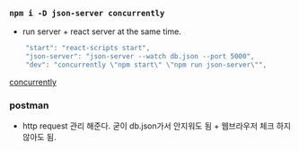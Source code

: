 ### `npm i -D json-server concurrently`

- run server + react server at the same time.

```js
    "start": "react-scripts start",
    "json-server": "json-server --watch db.json --port 5000",
    "dev": "concurrently \"npm start\" \"npm run json-server\"",
```

[concurrently](https://medium.com/@joelazarz/using-concurrently-with-json-server-and-your-react-app-3d07487acc50)

### postman

- http request 관리 해준다. 굳이 db.json가서 안지워도 됨 + 웹브라우저 체크 하지 않아도 됨.
